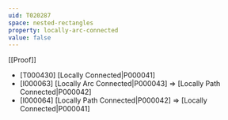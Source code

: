 ```yaml
---
uid: T020287
space: nested-rectangles
property: locally-arc-connected
value: false
---
```

[[Proof]]

* [T000430] [Locally Connected|P000041]
* [I000063] [Locally Arc Connected|P000043] => [Locally Path Connected|P000042]
* [I000064] [Locally Path Connected|P000042] => [Locally Connected|P000041]

